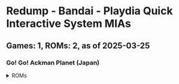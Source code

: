# Redump - Bandai - Playdia Quick Interactive System MIAs
## Games: 1, ROMs: 2, as of 2025-03-25

### Go! Go! Ackman Planet (Japan)
<details>
<summary>ROMs</summary>

- Go! Go! Ackman Planet (Japan) (Track 1).bin, CRC: 1cbf2c16
- Go! Go! Ackman Planet (Japan) (Track 2).bin, CRC: f1974e93
</details>

